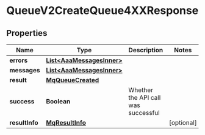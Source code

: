 

# QueueV2CreateQueue4XXResponse


## Properties

| Name | Type | Description | Notes |
|------------ | ------------- | ------------- | -------------|
|**errors** | [**List&lt;AaaMessagesInner&gt;**](AaaMessagesInner.md) |  |  |
|**messages** | [**List&lt;AaaMessagesInner&gt;**](AaaMessagesInner.md) |  |  |
|**result** | [**MqQueueCreated**](MqQueueCreated.md) |  |  |
|**success** | **Boolean** | Whether the API call was successful |  |
|**resultInfo** | [**MqResultInfo**](MqResultInfo.md) |  |  [optional] |



